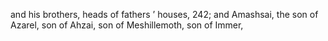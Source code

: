 and his brothers, heads of fathers ’ houses, 242; and Amashsai, the son of Azarel, son of Ahzai, son of Meshillemoth, son of Immer,
